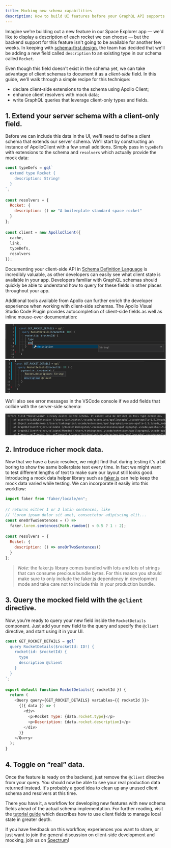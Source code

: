 ```yaml
---
title: Mocking new schema capabilities
description: How to build UI features before your GraphQL API supports them
---
```


Imagine we're building out a new feature in our Space Explorer app — we'd like to display a description of each rocket we can choose — but the backend support for this feature isn't going to be available for another few weeks. In keeping with [schema-first design](https://www.apollographql.com/docs/tutorial/schema.html#write-schema), the team has decided that we'll be adding a new field called `description` to an existing type in our schema called `Rocket`.

Even though this field doesn't exist in the schema yet, we can take advantage of client schemas to document it as a _client-side_ field. In this guide, we'll walk through a simple recipe for this technique:

- declare client-side extensions to the schema using Apollo Client;
- enhance client resolvers with mock data;
- write GraphQL queries that leverage client-only types and fields.

## 1. Extend your server schema with a client-only field.

Before we can include this data in the UI, we'll need to define a client schema that extends our server schema. We'll start by constructing an instance of ApolloClient with a few small additions. Simply pass in `typeDefs` with extensions to the schema and `resolvers` which actually provide the mock data:

```js
const typeDefs = gql`
  extend type Rocket {
    description: String!
  }
`;

const resolvers = {
  Rocket: {
    description: () => "A boilerplate standard space rocket"
  }
};

const client = new ApolloClient({
  cache,
  link,
  typeDefs,
  resolvers
});
```

Documenting your client-side API in [Schema Definition Language](https://apollographql.com/docs/graphql-tools/generate-schema.html#schema-language) is incredibly valuable, as other developers can easily see what client state is available in your app. Developers familiar with GraphQL schemas should quickly be able to understand how to query for these fields in other places throughout your app.

Additional tools available from Apollo can further enrich the developer experience when working with client-side schemas. The Apollo Visual Studio Code Plugin provides autocompletion of client-side fields as well as inline mouse-over documentation:

![VSCode Autocompletion](../assets/client-mocking/vscode-autocomplete.png)
![VSCode Type Info](../assets/client-mocking/vscode-typeinfo.png)

We'll also see error messages in the VSCode console if we add fields that collide with the server-side schema:

![VSCode Console Errors](../assets/client-mocking/vscode-errors.png)

## 2. Introduce richer mock data.

Now that we have a basic resolver, we might find that during testing it's a bit boring to show the same boilerplate text every time. In fact we might want to test different lengths of text to make sure our layout still looks good. Introducing a mock data helper library such as [faker.js](https://github.com/marak/Faker.js/) can help keep the mock data varied while testing. We can incorporate it easily into this workflow:

```js
import faker from "faker/locale/en";

// returns either 1 or 2 latin sentences, like
// 'Lorem ipsum dolor sit amet, consectetur adipiscing elit...
const oneOrTwoSentences = () =>
  faker.lorem.sentences(Math.random() < 0.5 ? 1 : 2);

const resolvers = {
  Rocket: {
    description: () => oneOrTwoSentences()
  }
};
```

> _Note:_ the faker.js library comes bundled with lots and lots of strings that can consume precious bundle bytes. For this reason you should make sure to only include the faker.js dependency in development mode and take care not to include this in your production bundle.

## 3. Query the mocked field with the `@client` directive.

Now, you’re ready to query your new field inside the `RocketDetails` component. Just add your new field to the query and specify the `@client` directive, and start using it in your UI.

```js
const GET_ROCKET_DETAILS = gql`
  query RocketDetails($rocketId: ID!) {
    rocket(id: $rocketId) {
      type
      description @client
    }
  }
`;

export default function RocketDetails({ rocketId }) {
  return (
    <Query query={GET_ROCKET_DETAILS} variables={{ rocketId }}>
      {({ data }) => (
        <div>
          <p>Rocket Type: {data.rocket.type}</p>
          <p>Description: {data.rocket.description}</p>
        </div>
      )}
    </Query>
  );
}
```

## 4. Toggle on “real” data.

Once the feature is ready on the backend, just remove the `@client` directive from your query. You should now be able to see your real production data returned instead. It's probably a good idea to clean up any unused client schema and resolvers at this time.

There you have it, a workflow for developing new features with new schema fields ahead of the actual schema implementation. For further reading, visit the [tutorial guide](https://www.apollographql.com/docs/tutorial/local-state.html#virtual-fields) which describes how to use client fields to manage local state in greater depth.

If you have feedback on this workflow, experiences you want to share, or just want to join the general discussion on client-side development and mocking, join us on [Spectrum](https://spectrum.chat/apollo)!
